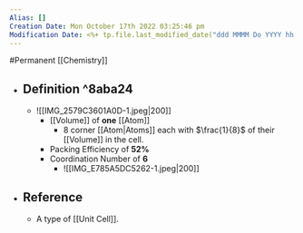 ```yaml
---
Alias: []
Creation Date: Mon October 17th 2022 03:25:46 pm 
Modification Date: <%+ tp.file.last_modified_date("ddd MMMM Do YYYY hh:mm:ss a") %>
---
```

#Permanent [[Chemistry]]

- ## Definition ^8aba24
	- ![[IMG_2579C3601A0D-1.jpeg|200]]
		- [[Volume]] of **one** [[Atom]]
			- 8 corner [[Atom|Atoms]] each with $\frac{1}{8}$ of their [[Volume]] in the cell.
		- Packing Efficiency of **52%**
		- Coordination Number of **6**
			- ![[IMG_E785A5DC5262-1.jpeg|200]]
- ## Reference
	- A type of [[Unit Cell]].